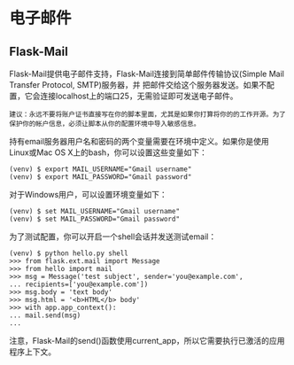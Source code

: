 # 电子邮件

## Flask-Mail
Flask-Mail提供电子邮件支持，Flask-Mail连接到简单邮件传输协议(Simple Mail Transfer Protocol, SMTP)服务器，并
把邮件交给这个服务器发送。如果不配置，它会连接localhost上的端口25，无需验证即可发送电子邮件。

    建议：永远不要将账户证书直接写在你的脚本里面，尤其是如果你打算将你的的工作开源。为了保护你的帐户信息，必须让脚本从你的配置环境中导入敏感信息。

持有email服务器用户名和密码的两个变量需要在环境中定义。如果你是使用Linux或Mac OS X上的bash，你可以设置这些变量如下：

    (venv) $ export MAIL_USERNAME="Gmail username"
    (venv) $ export MAIL_PASSWORD="Gmail password"
对于Windows用户，可以设置环境变量如下：

    (venv) $ set MAIL_USERNAME="Gmail username"
    (venv) $ set MAIL_PASSWORD="Gmail password"

为了测试配置，你可以开启一个shell会话并发送测试email：

    (venv) $ python hello.py shell
    >>> from flask.ext.mail import Message
    >>> from hello import mail
    >>> msg = Message('test subject', sender='you@example.com',
    ... recipients=['you@example.com'])
    >>> msg.body = 'text body'
    >>> msg.html = '<b>HTML</b> body'
    >>> with app.app_context():
    ... mail.send(msg)
    ...
注意，Flask-Mail的send()函数使用current_app，所以它需要执行已激活的应用程序上下文。